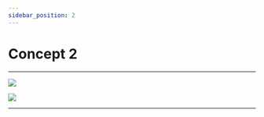 ```yaml
---
sidebar_position: 2
---
```


# Concept 2

---

![](https://via.placeholder.com/1500x1500/4d00d2/fff.png?text=Caption)

![](https://via.placeholder.com/1500x300/54c7ec/fff.png?text=Caption)

---